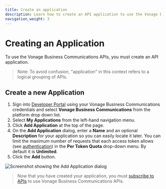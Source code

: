 ```yaml
---
title: Create an application
description: Learn how to create an API application to use the Vonage Business Communications APIs
navigation_weight: 3
---
```


# Creating an Application

To use the Vonage Business Communications APIs, you must create an API application.

> Note: To avoid confusion, "application" in this context refers to a logical grouping of APIs.

## Create a new Application

1. Sign into [Developer Portal](https://developer.vonage.com/store/) using your Vonage Business Communications credentials and select **Vonage Business Communications** from the platform drop down list.
2. Select **My Applications** from the left-hand navigation menu.
3. Click **Add Application** at the top of the page.
4. On the **Add Application** dialog, enter a **Name** and an optional **Description** for your application so you can easily locate it later. You can limit the maximum number of requests that each access token allows (see [authentication](/concepts/guides/create-an-access-token)) in the **Per Token Quota** drop-down menu. By default it is **Unlimited**.
5. Click the **Add** button.

![Screenshot showing the Add Application dialog](/assets/images/vbc/create-application.png)

> Now that you have created your application, you must [subscribe to APIs](/concepts/guides/subscribe-to-apis) to use Vonage Business Communications APIs.
